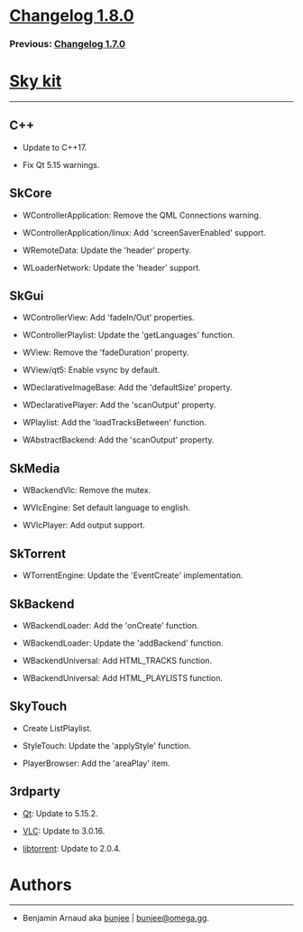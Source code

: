 # [Changelog 1.8.0](http://omega.gg/Sky/changes/1.8.0.html)

### Previous: [Changelog 1.7.0](1.7.0.html)

# [Sky kit](http://omega.gg/Sky)
---

## C++

- Update to C++17.

- Fix Qt 5.15 warnings.


## SkCore

- WControllerApplication: Remove the QML Connections warning.

- WControllerApplication/linux: Add 'screenSaverEnabled' support.

- WRemoteData: Update the 'header' property.

- WLoaderNetwork: Update the 'header' support.


## SkGui

- WControllerView: Add 'fadeIn/Out' properties.

- WControllerPlaylist: Update the 'getLanguages' function.

- WView: Remove the 'fadeDuration' property.

- WView/qt5: Enable vsync by default.

- WDeclarativeImageBase: Add the 'defaultSize' property.

- WDeclarativePlayer: Add the 'scanOutput' property.

- WPlaylist: Add the 'loadTracksBetween' function.

- WAbstractBackend: Add the 'scanOutput' property.


## SkMedia

- WBackendVlc: Remove the mutex.

- WVlcEngine: Set default language to english.

- WVlcPlayer: Add output support.


## SkTorrent

- WTorrentEngine: Update the 'EventCreate' implementation.


## SkBackend

- WBackendLoader: Add the 'onCreate' function.

- WBackendLoader: Update the 'addBackend' function.

- WBackendUniversal: Add HTML_TRACKS function.

- WBackendUniversal: Add HTML_PLAYLISTS function.


## SkyTouch

- Create ListPlaylist.

- StyleTouch: Update the 'applyStyle' function.

- PlayerBrowser: Add the 'areaPlay' item.


## 3rdparty

- [Qt](http://download.qt.io/official_releases/qt): Update to 5.15.2.

- [VLC](http://github.com/videolan/vlc): Update to 3.0.16.

- [libtorrent](http://github.com/arvidn/libtorrent): Update to 2.0.4.


# Authors
---

- Benjamin Arnaud aka [bunjee](http://bunjee.me) | <bunjee@omega.gg>.
